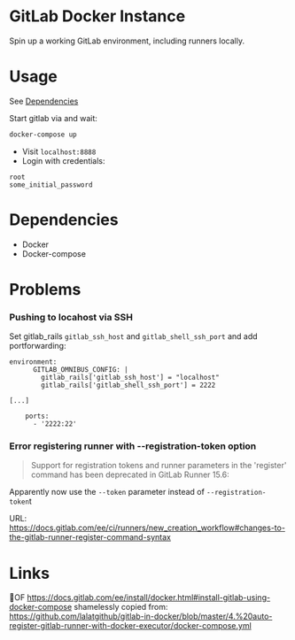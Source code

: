 # GitLab Docker Instance
Spin up a working GitLab environment, including runners locally.

# Usage
See [Dependencies](#dependencies)

Start gitlab via and wait:
```bash
docker-compose up
```

- Visit `localhost:8888`
- Login with credentials:
```
root
some_initial_password
```



# Dependencies
- Docker
- Docker-compose


#  Problems
### Pushing to locahost via SSH
Set gitlab_rails `gitlab_ssh_host` and `gitlab_shell_ssh_port` and add portforwarding:
```
environment:
      GITLAB_OMNIBUS_CONFIG: |
        gitlab_rails['gitlab_ssh_host'] = "localhost"
        gitlab_rails['gitlab_shell_ssh_port'] = 2222

[...]

    ports:
      - '2222:22'
```


### Error registering runner with --registration-token option
> Support for registration tokens and runner parameters in the 'register' command has been deprecated in GitLab Runner 15.6:

Apparently now use the `--token` parameter instead of `--registration-token`t

 URL: https://docs.gitlab.com/ee/ci/runners/new_creation_workflow#changes-to-the-gitlab-runner-register-command-syntax



# Links
OF https://docs.gitlab.com/ee/install/docker.html#install-gitlab-using-docker-compose
shamelessly copied from: https://github.com/lalatgithub/gitlab-in-docker/blob/master/4.%20auto-register-gitlab-runner-with-docker-executor/docker-compose.yml
